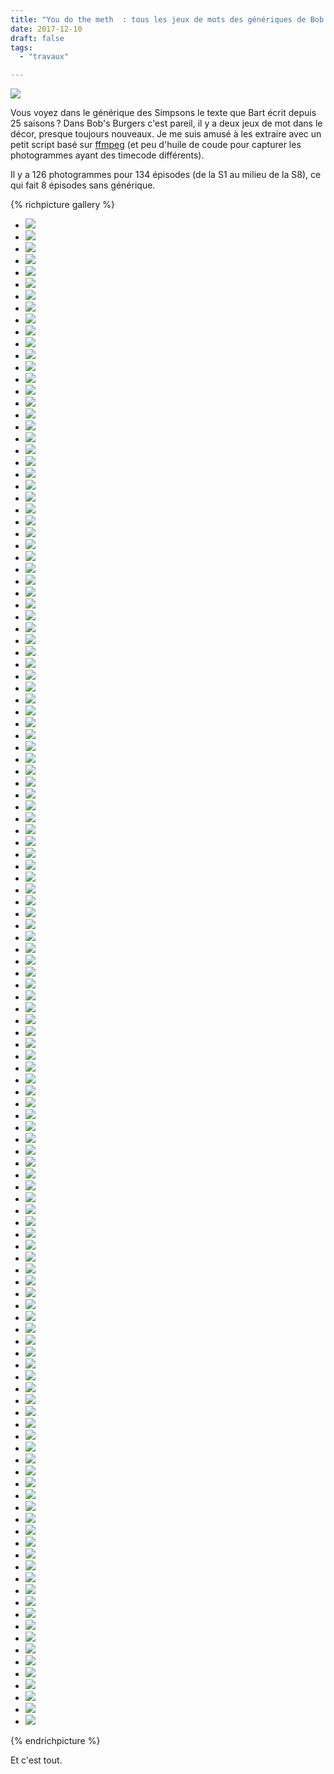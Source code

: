```yaml
---
title: "You do the meth  : tous les jeux de mots des génériques de Bob's Burgers"
date: 2017-12-10
draft: false
tags:
  - "travaux"

---
```


![](/assets/images/Bobs-Burgers-S07E17-Zero-Larp-Thirty..png)

Vous voyez dans le générique des Simpsons le texte que Bart écrit depuis 25 saisons ? Dans Bob's Burgers c'est pareil, il y a deux jeux de mot dans le décor, presque toujours nouveaux. Je me suis amusé à les extraire avec un petit script basé sur [ffmpeg](http://ffmpeg.org/) (et peu d'huile de coude pour capturer les photogrammes ayant des timecode différents).

Il y a 126 photogrammes pour 134 épisodes (de la S1 au milieu de la S8), ce qui fait 8 épisodes sans générique.


{% richpicture gallery %}

- ![](/assets/images/Bobs-Burgers-S01E01-Human-Flesh.png '')
- ![](/assets/images/Bobs-Burgers-S01E02-Crawl-Space.png '')
- ![](/assets/images/Bobs-Burgers-S01E03-Sacred-Cow.png '')
- ![](/assets/images/Bobs-Burgers-S01E04-Sexy-Dance-Fighting.png '')
- ![](/assets/images/Bobs-Burgers-S01E05-Hamburger-Dinner-Theater.png '')
- ![](/assets/images/Bobs-Burgers-S01E06-Sheesh-Cab-Bob.png '')
- ![](/assets/images/Bobs-Burgers-S01E07-Bed-Breakfast.png '')
- ![](/assets/images/Bobs-Burgers-S01E08-Art-Crawl.png '')
- ![](/assets/images/Bobs-Burgers-S01E09-Spaghetti-Western-Meatballs.png '')
- ![](/assets/images/Bobs-Burgers-S01E10-Burger-Wars.png '')
- ![](/assets/images/Bobs-Burgers-S01E11-Weekend-Morts.png '')
- ![](/assets/images/Bobs-Burgers-S01E12-Lobsterfest.png '')
- ![](/assets/images/Bobs-Burgers-S01E13-Torpedo.png '')
- ![](/assets/images/Bobs-Burgers-S02E01-The-Belchies.png '')
- ![](/assets/images/Bobs-Burgers-S02E02-Bob-Day-Afternoon.png '')
- ![](/assets/images/Bobs-Burgers-S02E03-Synchronized-Swimming.png '')
- ![](/assets/images/Bobs-Burgers-S02E04-Burgerboss.png '')
- ![](/assets/images/Bobs-Burgers-S02E05-Food-Truckin.png '')
- ![](/assets/images/Bobs-Burgers-S02E06-Dr-Yap.png '')
- ![](/assets/images/Bobs-Burgers-S02E07-Moody-Foodie-.png '')
- ![](/assets/images/Bobs-Burgers-S02E08-Bad-Tina.png '')
- ![](/assets/images/Bobs-Burgers-S02E09-Beefsquatch.png '')
- ![](/assets/images/Bobs-Burgers-S03E01-Ear-sy-Rider.png '')
- ![](/assets/images/Bobs-Burgers-S03E02-Full-Bars-.png '')
- ![](/assets/images/Bobs-Burgers-S03E03-Bob-Fires-the-Kids-.png '')
- ![](/assets/images/Bobs-Burgers-S03E03-Bob-Fires-the-Kids.png '')
- ![](/assets/images/Bobs-Burgers-S03E04-Mutiny-on-the-Windbreaker.png '')
- ![](/assets/images/Bobs-Burgers-S03E05-An-Indecent-Thanksgiving-Proposal.png '')
- ![](/assets/images/Bobs-Burgers-S03E06-The-Deepening.png '')
- ![](/assets/images/Bobs-Burgers-S03E07-Tina-rannosaurus-Wrecks.png '')
- ![](/assets/images/Bobs-Burgers-S03E08-The-Unbearable-Like-Likeness-of-Gene.png '')
- ![](/assets/images/Bobs-Burgers-S03E09-God-Rest-Ye-Merry-Gentle-Mannequins.png '')
- ![](/assets/images/Bobs-Burgers-S03E10-Mother-Daughter-Laser-Razor.png '')
- ![](/assets/images/Bobs-Burgers-S03E11-Nude-Beach.png '')
- ![](/assets/images/Bobs-Burgers-S03E12-Broadcast-Wagstaff-School-News.png '')
- ![](/assets/images/Bobs-Burgers-S03E13-My-Fuzzy-Valentine.png '')
- ![](/assets/images/Bobs-Burgers-S03E14-Lindapendent-Woman.png '')
- ![](/assets/images/Bobs-Burgers-S03E15-O-T-The-Outside-Toilet.png '')
- ![](/assets/images/Bobs-Burgers-S03E16-Topsy.png '')
- ![](/assets/images/Bobs-Burgers-S03E17-Two-for-Tina.png '')
- ![](/assets/images/Bobs-Burgers-S03E18-It-Snakes-a-Village.png '')
- ![](/assets/images/Bobs-Burgers-S03E19-Family-Fracas.png '')
- ![](/assets/images/Bobs-Burgers-S03E20-The-Kids-Run-the-Restaurant.png '')
- ![](/assets/images/Bobs-Burgers-S03E21-Boyz-4-Now.png '')
- ![](/assets/images/Bobs-Burgers-S03E22-Carpe-Museum.png '')
- ![](/assets/images/Bobs-Burgers-S03E23-The-Unnatural.png '')
- ![](/assets/images/Bobs-Burgers-S04E01-A-River-Runs-Through-Bob.png '')
- ![](/assets/images/Bobs-Burgers-S04E02-Fort-Night.png '')
- ![](/assets/images/Bobs-Burgers-S04E03-Seaplane.png '')
- ![](/assets/images/Bobs-Burgers-S04E04-My-Big-Fat-Greek-Bob.png '')
- ![](/assets/images/Bobs-Burgers-S04E05-Turkey-in-a-Can.png '')
- ![](/assets/images/Bobs-Burgers-S04E06-Purple-Rain-Union-.png '')
- ![](/assets/images/Bobs-Burgers-S04E07-Bob-and-Deliver.png '')
- ![](/assets/images/Bobs-Burgers-S04E08-Christmas-in-the-Car.png '')
- ![](/assets/images/Bobs-Burgers-S04E09-Slumber-Party.png '')
- ![](/assets/images/Bobs-Burgers-S04E10-Presto-Tina-O-.png '')
- ![](/assets/images/Bobs-Burgers-S04E11-Easy-Com-mercial-Easy-Go-mercial-.png '')
- ![](/assets/images/Bobs-Burgers-S04E12-The-Frond-Files.png '')
- ![](/assets/images/Bobs-Burgers-S04E13-Mazel-Tina.png '')
- ![](/assets/images/Bobs-Burgers-S04E14-Uncle-Teddy.png '')
- ![](/assets/images/Bobs-Burgers-S04E15-The-Kids-Rob-a-Train.png '')
- ![](/assets/images/Bobs-Burgers-S04E16-I-Get-Psy-chic-Out-Of-You.png '')
- ![](/assets/images/Bobs-Burgers-S04E17-The-Equestranauts.png '')
- ![](/assets/images/Bobs-Burgers-S04E18-Ambergris.png '')
- ![](/assets/images/Bobs-Burgers-S04E19-The-Kids-Run-Away.png '')
- ![](/assets/images/Bobs-Burgers-S04E20-Gene-It-On.png '')
- ![](/assets/images/Bobs-Burgers-S05E03-Friends-with-Burger-fits..png '')
- ![](/assets/images/Bobs-Burgers-S05E05-Best-Burger-..png '')
- ![](/assets/images/Bobs-Burgers-S05E06-Father-of-the-Bob-..png '')
- ![](/assets/images/Bobs-Burgers-S05E07-Tina-Tailor-Soldier-Spy-..png '')
- ![](/assets/images/Bobs-Burgers-S05E08-Midday-Run-..png '')
- ![](/assets/images/Bobs-Burgers-S05E09-Speakeasy-Rider-..png '')
- ![](/assets/images/Bobs-Burgers-S05E10-Late-Afternoon-in-the-Garden-of-Bob-and-Louise-..png '')
- ![](/assets/images/Bobs-Burgers-S05E11-Cant-Buy-Me-Math-..png '')
- ![](/assets/images/Bobs-Burgers-S05E12-The-Millie-churian-Candidate-..png '')
- ![](/assets/images/Bobs-Burgers-S05E13-The-Gayle-Tales-..png '')
- ![](/assets/images/Bobs-Burgers-S05E14-Lil-Hard-Dad-..png '')
- ![](/assets/images/Bobs-Burgers-S05E15-Adventures-in-Chinchilla-Sitting-..png '')
- ![](/assets/images/Bobs-Burgers-S05E16-The-Runaway-Club-..png '')
- ![](/assets/images/Bobs-Burgers-S05E17-Itty-Bitty-Ditty-Committee-..png '')
- ![](/assets/images/Bobs-Burgers-S05E18-Eat-Spray-Linda-..png '')
- ![](/assets/images/Bobs-Burgers-S05E19-Housetrap-..png '')
- ![](/assets/images/Bobs-Burgers-S05E20-Hawk-Chick-..png '')
- ![](/assets/images/Bobs-Burgers-S06E01-Sliding-Bobs..png '')
- ![](/assets/images/Bobs-Burgers-S06E01-Sliding-Bobs.png '')
- ![](/assets/images/Bobs-Burgers-S06E02-The-Land-Ship..png '')
- ![](/assets/images/Bobs-Burgers-S06E03-Hauntening..png '')
- ![](/assets/images/Bobs-Burgers-S06E04-Gayle-Makin-Bob-Sled..png '')
- ![](/assets/images/Bobs-Burgers-S06E05-Nice-Capades..png '')
- ![](/assets/images/Bobs-Burgers-S06E06-The-Cook-the-Steve-the-Gayle-Her-Lover..png '')
- ![](/assets/images/Bobs-Burgers-S06E07-The-Gene-and-Courtney-Show..png '')
- ![](/assets/images/Bobs-Burgers-S06E08-Sexy-Dance-Healing..png '')
- ![](/assets/images/Bobs-Burgers-S06E09-Sacred-Couch..png '')
- ![](/assets/images/Bobs-Burgers-S06E10-Lice-Things-are-Lice..png '')
- ![](/assets/images/Bobs-Burgers-S06E11-House-of-1000-Bounces..png '')
- ![](/assets/images/Bobs-Burgers-S06E12-Stand-By-Gene..png '')
- ![](/assets/images/Bobs-Burgers-S06E13-Wag-the-Hog..png '')
- ![](/assets/images/Bobs-Burgers-S06E14-The-Hormone-iums..png '')
- ![](/assets/images/Bobs-Burgers-S06E15-Pro-Tiki-Con-Tiki..png '')
- ![](/assets/images/Bobs-Burgers-S06E16-Bye-Bye-Boo-Boo..png '')
- ![](/assets/images/Bobs-Burgers-S06E17-The-Horse-Rider-er..png '')
- ![](/assets/images/Bobs-Burgers-S06E18-Secret-Admiral-irer..png '')
- ![](/assets/images/Bobs-Burgers-S06E19-Glued-Where’s-My-Bob.png '')
- ![](/assets/images/Bobs-Burgers-S07E01-Flu-ouise..png '')
- ![](/assets/images/Bobs-Burgers-S07E02-Sea-Me-Now..png '')
- ![](/assets/images/Bobs-Burgers-S07E03-Teen-A-Witch..png '')
- ![](/assets/images/Bobs-Burgers-S07E04-They-Serve-Horses-Dont-They..png '')
- ![](/assets/images/Bobs-Burgers-S07E05-Larger-Brother-Where-Fart-Thou..png '')
- ![](/assets/images/Bobs-Burgers-S07E06-The-Quirk-ducers..png '')
- ![](/assets/images/Bobs-Burgers-S07E08-Ex-MachTina..png '')
- ![](/assets/images/Bobs-Burgers-S07E10-Theres-No-Business-Like-Mr-Business-Business..png '')
- ![](/assets/images/Bobs-Burgers-S07E11-A-Few-Gurt-Me..png '')
- ![](/assets/images/Bobs-Burgers-S07E12-Like-Gene-for-Chocolat..png '')
- ![](/assets/images/Bobs-Burgers-S07E13-The-Grand-Mama-Pest-Hote..png '')
- ![](/assets/images/Bobs-Burgers-S07E14-Aquaticism..png '')
- ![](/assets/images/Bobs-Burgers-S07E15-Aint-Miss-Debatin..png '')
- ![](/assets/images/Bobs-Burgers-S07E16-Eggs-for-Days..png '')
- ![](/assets/images/Bobs-Burgers-S07E17-Zero-Larp-Thirty..png '')
- ![](/assets/images/Bobs-Burgers-S07E18-The-Laser-inth..png '')
- ![](/assets/images/Bobs-Burgers-S07E19-Thelma-Louise-Except-Thelma-is-Linda..png '')
- ![](/assets/images/Bobs-Burgers-S07E20-Mom-Lies-and-Videotapes..png '')
- ![](/assets/images/Bobs-Burgers-S07E21-Paraders-of-the-Lost-Float..png '')
- ![](/assets/images/Bobs-Burgers-S07E22-Into-the-Mild..png '')
- ![](/assets/images/Bobs-Burgers-S08E02-The-Silence-of-the-Louise.png '')
- ![](/assets/images/Bobs-Burgers-S08E03-The-Wolf-of-Wharf-Street.png '')
- ![](/assets/images/Bobs-Burgers-S08E04.png '')
- ![](/assets/images/Bobs-Burgers-S08E05-Thanks-Hoarding.png '')


{% endrichpicture %}

Et c'est tout.
